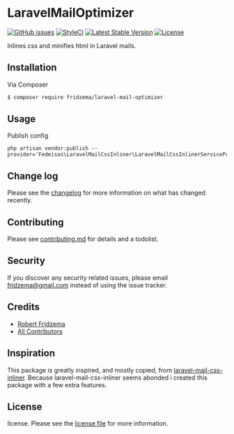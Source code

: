 # LaravelMailOptimizer
[![GitHub issues](https://img.shields.io/github/issues/fridzema/laravel-mail-optimizer.svg)](https://github.com/fridzema/laravel-mail-optimizer/issues)
[![StyleCI](https://github.styleci.io/repos/157713605/shield?branch=master)](https://github.styleci.io/repos/157713605)
[![Latest Stable Version](https://poser.pugx.org/fridzema/laravel-mail-optimizer/v/stable)](https://packagist.org/packages/fridzema/laravel-mail-optimizer)
[![License](https://poser.pugx.org/fridzema/laravel-mail-optimizer/license)](https://packagist.org/packages/fridzema/laravel-mail-optimizer)

Inlines css and minifies html in Laravel mails.

## Installation

Via Composer

``` bash
$ composer require fridzema/laravel-mail-optimizer
```

## Usage
Publish config
```
php artisan vendor:publish --provider='Fedeisas\LaravelMailCssInliner\LaravelMailCssInlinerServiceProvider'
```


## Change log

Please see the [changelog](changelog.md) for more information on what has changed recently.

## Contributing

Please see [contributing.md](contributing.md) for details and a todolist.

## Security

If you discover any security related issues, please email fridzema@gmail.com instead of using the issue tracker.

## Credits

- [Robert Fridzema][link-author]
- [All Contributors][link-contributors]

## Inspiration
This package is greatly inspired, and mostly copied, from [laravel-mail-css-inliner](https://github.com/fedeisas/laravel-mail-css-inliner). Because laravel-mail-css-inliner seems abonded i created this package with a few extra features.

## License

license. Please see the [license file](license.md) for more information.

[ico-version]: https://img.shields.io/packagist/v/fridzema/laravelmailoptimizer.svg?style=flat-square
[ico-downloads]: https://img.shields.io/packagist/dt/fridzema/laravelmailoptimizer.svg?style=flat-square
[ico-travis]: https://img.shields.io/travis/fridzema/laravelmailoptimizer/master.svg?style=flat-square
[ico-styleci]: https://styleci.io/repos/12345678/shield

[link-packagist]: https://packagist.org/packages/fridzema/laravel-mail-optimizer
[link-downloads]: https://packagist.org/packages/fridzema/laravel-mail-optimizer
[link-travis]: https://travis-ci.org/fridzema/laravel-mail-optimizer
[link-styleci]: https://styleci.io/repos/12345678
[link-author]: https://github.com/fridzema
[link-contributors]: ../../contributors]